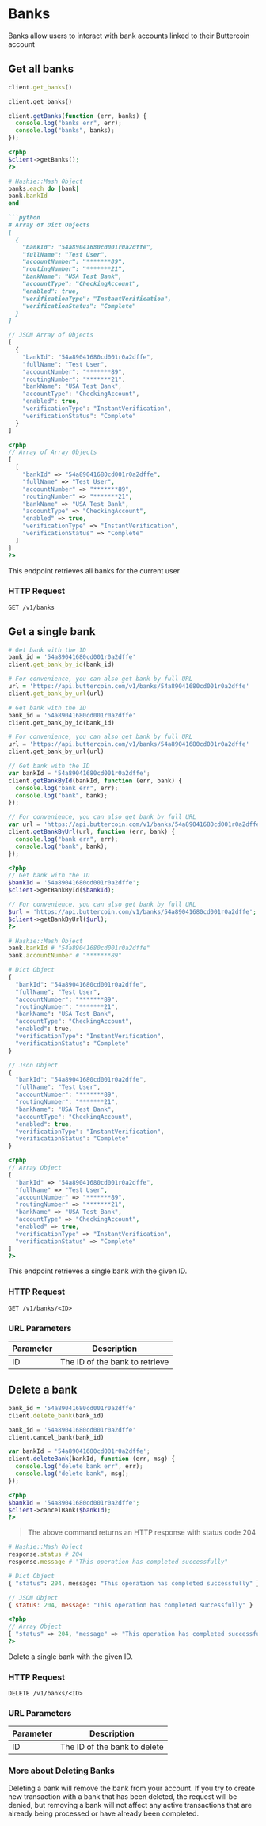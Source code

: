 # Banks

Banks allow users to interact with bank accounts linked to their Buttercoin account

## Get all banks

```ruby
client.get_banks()
  ```

```python
client.get_banks()
```

```javascript
client.getBanks(function (err, banks) {
  console.log("banks err", err);
  console.log("banks", banks);
});
```

```php
<?php
$client->getBanks();
?>
```

```ruby
# Hashie::Mash Object
banks.each do |bank|
bank.bankId
end

```python
# Array of Dict Objects
[
  {
    "bankId": "54a89041680cd001r0a2dffe",
    "fullName": "Test User",
    "accountNumber": "*******89",
    "routingNumber": "*******21",
    "bankName": "USA Test Bank",
    "accountType": "CheckingAccount",
    "enabled": true,
    "verificationType": "InstantVerification",
    "verificationStatus": "Complete"
  }
]
```

```javascript
// JSON Array of Objects
[
  {
    "bankId": "54a89041680cd001r0a2dffe",
    "fullName": "Test User",
    "accountNumber": "*******89",
    "routingNumber": "*******21",
    "bankName": "USA Test Bank",
    "accountType": "CheckingAccount",
    "enabled": true,
    "verificationType": "InstantVerification",
    "verificationStatus": "Complete"
  }
]
```

```php
<?php
// Array of Array Objects
[
  [
    "bankId" => "54a89041680cd001r0a2dffe",
    "fullName" => "Test User",
    "accountNumber" => "*******89",
    "routingNumber" => "*******21",
    "bankName" => "USA Test Bank",
    "accountType" => "CheckingAccount",
    "enabled" => true,
    "verificationType" => "InstantVerification",
    "verificationStatus" => "Complete"
  ]
]
?>
```

This endpoint retrieves all banks for the current user

### HTTP Request

`GET /v1/banks`

## Get a single bank

```ruby
# Get bank with the ID
bank_id = '54a89041680cd001r0a2dffe'
client.get_bank_by_id(bank_id)

# For convenience, you can also get bank by full URL
url = 'https://api.buttercoin.com/v1/banks/54a89041680cd001r0a2dffe'
client.get_bank_by_url(url)
```

```python
# Get bank with the ID
bank_id = '54a89041680cd001r0a2dffe'
client.get_bank_by_id(bank_id)

# For convenience, you can also get bank by full URL
url = 'https://api.buttercoin.com/v1/banks/54a89041680cd001r0a2dffe'
client.get_bank_by_url(url)
```

```javascript
// Get bank with the ID
var bankId = '54a89041680cd001r0a2dffe';
client.getBankById(bankId, function (err, bank) {
  console.log("bank err", err);
  console.log("bank", bank);
});

// For convenience, you can also get bank by full URL
var url = 'https://api.buttercoin.com/v1/banks/54a89041680cd001r0a2dffe';
client.getBankByUrl(url, function (err, bank) {
  console.log("bank err", err);
  console.log("bank", bank);
});
```

```php
<?php
// Get bank with the ID
$bankId = '54a89041680cd001r0a2dffe';
$client->getBankById($bankId);

// For convenience, you can also get bank by full URL
$url = 'https://api.buttercoin.com/v1/banks/54a89041680cd001r0a2dffe';
$client->getBankByUrl($url);
?>
```

```ruby
# Hashie::Mash Object
bank.bankId # "54a89041680cd001r0a2dffe"
bank.accountNumber # "*******89"
```

```python
# Dict Object
{
  "bankId": "54a89041680cd001r0a2dffe",
  "fullName": "Test User",
  "accountNumber": "*******89",
  "routingNumber": "*******21",
  "bankName": "USA Test Bank",
  "accountType": "CheckingAccount",
  "enabled": true,
  "verificationType": "InstantVerification",
  "verificationStatus": "Complete"
}
```

```javascript
// Json Object
{
  "bankId": "54a89041680cd001r0a2dffe",
  "fullName": "Test User",
  "accountNumber": "*******89",
  "routingNumber": "*******21",
  "bankName": "USA Test Bank",
  "accountType": "CheckingAccount",
  "enabled": true,
  "verificationType": "InstantVerification",
  "verificationStatus": "Complete"
}
```

```php
<?php
// Array Object
[
  "bankId" => "54a89041680cd001r0a2dffe",
  "fullName" => "Test User",
  "accountNumber" => "*******89",
  "routingNumber" => "*******21",
  "bankName" => "USA Test Bank",
  "accountType" => "CheckingAccount",
  "enabled" => true,
  "verificationType" => "InstantVerification",
  "verificationStatus" => "Complete"
]
?>
```

This endpoint retrieves a single bank with the given ID.

### HTTP Request

`GET /v1/banks/<ID>`

### URL Parameters

Parameter | Description
--------- | -----------
ID | The ID of the bank to retrieve


## Delete a bank

```ruby
bank_id = '54a89041680cd001r0a2dffe'
client.delete_bank(bank_id)
```

```python
bank_id = '54a89041680cd001r0a2dffe'
client.cancel_bank(bank_id)
```

```javascript
var bankId = '54a89041680cd001r0a2dffe';
client.deleteBank(bankId, function (err, msg) {
  console.log("delete bank err", err);
  console.log("delete bank", msg);
});
```

```php
<?php
$bankId = '54a89041680cd001r0a2dffe';
$client->cancelBank($bankId);
?>
```

> The above command returns an HTTP response with status code 204

```ruby
# Hashie::Mash Object
response.status # 204
response.message # "This operation has completed successfully"
```

```python
# Dict Object
{ "status": 204, message: "This operation has completed successfully" }
```

```javascript
// JSON Object
{ status: 204, message: "This operation has completed successfully" }
```

```php
<?php
// Array Object
[ "status" => 204, "message" => "This operation has completed successfully" ]
?>
```

Delete a single bank with the given ID.

### HTTP Request

`DELETE /v1/banks/<ID>`

### URL Parameters

Parameter | Description
--------- | -----------
ID | The ID of the bank to delete

### More about Deleting Banks

Deleting a bank will remove the bank from your account. If you try to create new transaction with a bank that has been deleted, the request will be denied, but removing a bank will not affect any active transactions that are already being processed or have already been completed.


